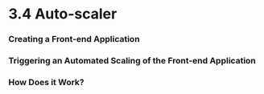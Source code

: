 # 3.4 Auto-scaler

### Creating a Front-end Application

### Triggering an Automated Scaling of the Front-end Application

### How Does it Work?


